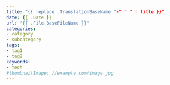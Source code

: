 ```yaml
---
title: "{{ replace .TranslationBaseName "-" " " | title }}"
date: {{ .Date }}
url: "{{ .File.BaseFileName }}"
categories:
- category
- subcategory
tags:
- tag1
- tag2
keywords:
- tech
#thumbnailImage: //example.com/image.jpg
---
```


<!--more-->
